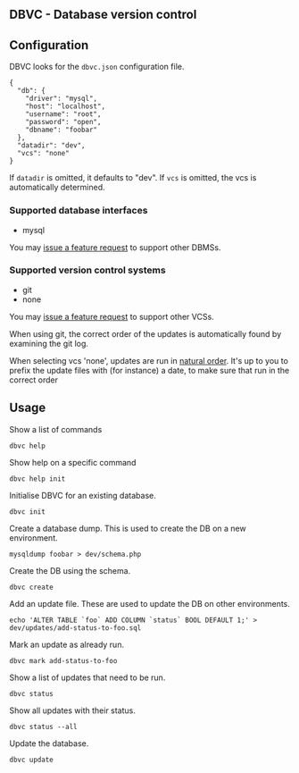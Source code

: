 DBVC - Database version control
-------------------------------

## Configuration

DBVC looks for the `dbvc.json` configuration file.

    {
      "db": {
        "driver": "mysql",
        "host": "localhost",
        "username": "root",
        "password": "open",
        "dbname": "foobar"
      },
      "datadir": "dev",
      "vcs": "none"
    }

If `datadir` is omitted, it defaults to "dev". If `vcs` is omitted, the vcs is automatically determined.

### Supported database interfaces

  * mysql

You may [issue a feature request](https://github.com/jasny/dbvc/issues) to support other DBMSs.

### Supported version control systems

  * git
  * none

You may [issue a feature request](https://github.com/jasny/dbvc/issues) to support other VCSs.

When using git, the correct order of the updates is automatically found by examining the git log.

When selecting vcs 'none', updates are run in [natural order](http://www.php.net/manual/en/function.natsort.php). It's
up to you to prefix the update files with (for instance) a date, to make sure that run in the correct order


## Usage

Show a list of commands

    dbvc help

Show help on a specific command

    dbvc help init


Initialise DBVC for an existing database.

    dbvc init

Create a database dump. This is used to create the DB on a new environment.

    mysqldump foobar > dev/schema.php

Create the DB using the schema.

    dbvc create


Add an update file. These are used to update the DB on other environments.

    echo 'ALTER TABLE `foo` ADD COLUMN `status` BOOL DEFAULT 1;' > dev/updates/add-status-to-foo.sql

Mark an update as already run.

    dbvc mark add-status-to-foo


Show a list of updates that need to be run.

    dbvc status

Show all updates with their status.

    dbvc status --all

Update the database.

    dbvc update
